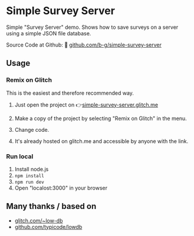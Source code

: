 Simple Survey Server
====================

Simple "Survey Server" demo. Shows how to save surveys on a server using a simple JSON file database.

Source Code at Github:
👀 [github.com/b-g/simple-survey-server](https://github.com/b-g/simple-survey-server)


## Usage

### Remix on Glitch

This is the easiest and therefore recommended way.

1. Just open the project on 👉[simple-survey-server.glitch.me](https://simple-survey-server.glitch.me)

2. Make a copy of the project by selecting "Remix on Glitch" in the menu.

3. Change code.

4. It's already hosted on glitch.me and accessible by anyone with the link.


### Run local

1. Install node.js
2. `npm install`
3. `npm run dev`
4. Open "localost:3000" in your browser


## Many thanks / based on

- [glitch.com/~low-db](https://glitch.com/~low-db)
- [github.com/typicode/lowdb](https://github.com/typicode/lowdb)
